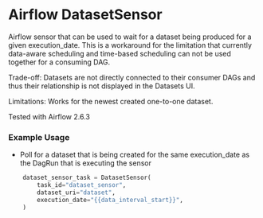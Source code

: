 # Airflow DatasetSensor

Airflow sensor that can be used to wait for a dataset being produced for a given execution_date.
This is a workaround for the limitation that currently data-aware scheduling and time-based scheduling can not be used together for a consuming DAG.

Trade-off: Datasets are not directly connected to their consumer DAGs and thus their relationship is not displayed in the Datasets UI.

Limitations: Works for the newest created one-to-one dataset.


Tested with Airflow 2.6.3

### Example Usage

* Poll for a dataset that is being created for the same execution_date as the DagRun that is executing the sensor

```python
    dataset_sensor_task = DatasetSensor(
        task_id="dataset_sensor",
        dataset_uri="dataset",
        execution_date="{{data_interval_start}}",
    )
```
